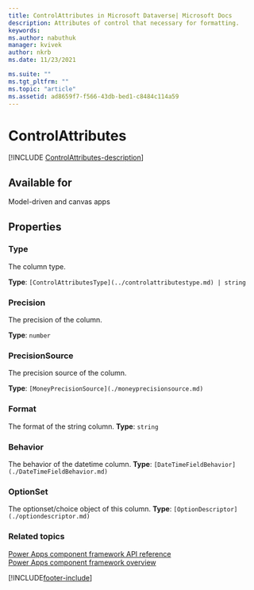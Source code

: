 ```yaml
---
title: ControlAttributes in Microsoft Dataverse| Microsoft Docs
description: Attributes of control that necessary for formatting.
keywords:
ms.author: nabuthuk
manager: kvivek
author: nkrb
ms.date: 11/23/2021

ms.suite: ""
ms.tgt_pltfrm: ""
ms.topic: "article"
ms.assetid: ad8659f7-f566-43db-bed1-c8484c114a59
---
```


# ControlAttributes

[!INCLUDE [ControlAttributes-description](includes/controlattributes-description.md)]

## Available for

Model-driven and canvas apps

## Properties

### Type

The column type.

**Type**: `[ControlAttributesType](../controlattributestype.md) | string`

### Precision

The precision of the column.

**Type**: `number`

### PrecisionSource

The precision source of the column.

**Type**: `[MoneyPrecisionSource](./moneyprecisionsource.md)`

### Format

The format of the string column.
**Type**: `string`

### Behavior

The behavior of the datetime column.
**Type**: `[DateTimeFieldBehavior](./DateTimeFieldBehavior.md)`

### OptionSet

The optionset/choice object of this column.
**Type**: `[OptionDescriptor](./optiondescriptor.md)`

### Related topics

[Power Apps component framework API reference](../reference/index.md)<br/>
[Power Apps component framework overview](../overview.md)

[!INCLUDE[footer-include](../../../includes/footer-banner.md)]
